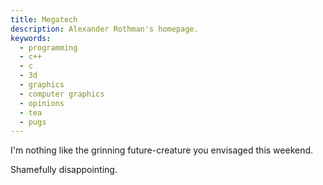 ```yaml
---
title: Megatech
description: Alexander Rothman's homepage. 
keywords:
  - programming
  - c++
  - c
  - 3d
  - graphics
  - computer graphics
  - opinions
  - tea
  - pugs
---
```

<p class="center-text">I'm nothing like the grinning future-creature you envisaged this weekend.</p>
<p class="center-text">Shamefully disappointing.</p>

